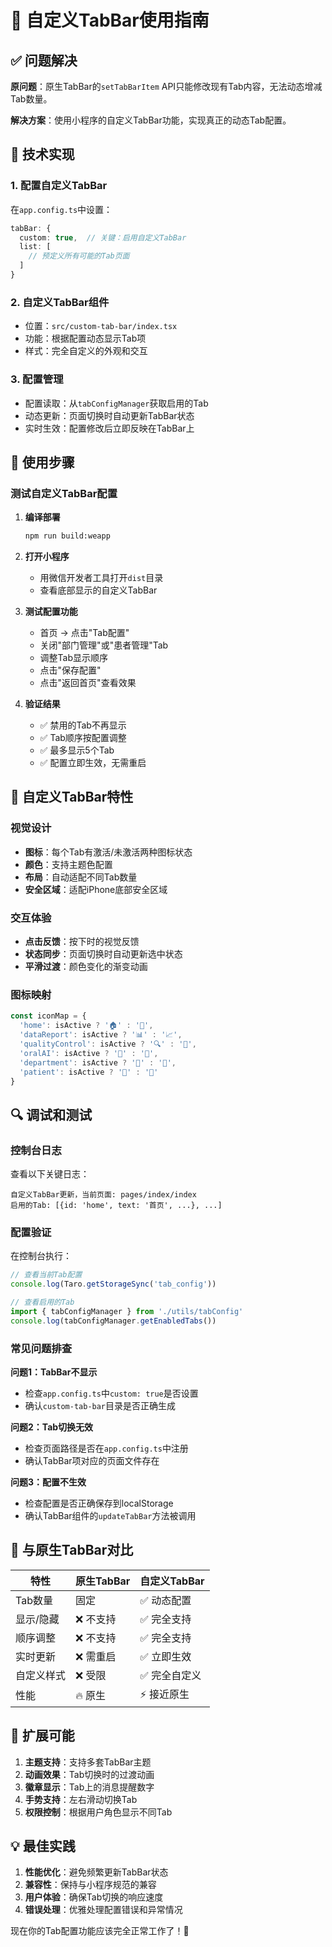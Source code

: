 # 🎯 自定义TabBar使用指南

## ✅ 问题解决

**原问题**：原生TabBar的`setTabBarItem` API只能修改现有Tab内容，无法动态增减Tab数量。

**解决方案**：使用小程序的自定义TabBar功能，实现真正的动态Tab配置。

## 🔧 技术实现

### 1. 配置自定义TabBar
在`app.config.ts`中设置：
```typescript
tabBar: {
  custom: true,  // 关键：启用自定义TabBar
  list: [
    // 预定义所有可能的Tab页面
  ]
}
```

### 2. 自定义TabBar组件
- 位置：`src/custom-tab-bar/index.tsx`
- 功能：根据配置动态显示Tab项
- 样式：完全自定义的外观和交互

### 3. 配置管理
- 配置读取：从`tabConfigManager`获取启用的Tab
- 动态更新：页面切换时自动更新TabBar状态
- 实时生效：配置修改后立即反映在TabBar上

## 🚀 使用步骤

### 测试自定义TabBar配置

1. **编译部署**
   ```bash
   npm run build:weapp
   ```

2. **打开小程序**
   - 用微信开发者工具打开`dist`目录
   - 查看底部显示的自定义TabBar

3. **测试配置功能**
   - 首页 → 点击"Tab配置"
   - 关闭"部门管理"或"患者管理"Tab
   - 调整Tab显示顺序
   - 点击"保存配置"
   - 点击"返回首页"查看效果

4. **验证结果**
   - ✅ 禁用的Tab不再显示
   - ✅ Tab顺序按配置调整
   - ✅ 最多显示5个Tab
   - ✅ 配置立即生效，无需重启

## 🎨 自定义TabBar特性

### 视觉设计
- **图标**：每个Tab有激活/未激活两种图标状态
- **颜色**：支持主题色配置
- **布局**：自动适配不同Tab数量
- **安全区域**：适配iPhone底部安全区域

### 交互体验
- **点击反馈**：按下时的视觉反馈
- **状态同步**：页面切换时自动更新选中状态
- **平滑过渡**：颜色变化的渐变动画

### 图标映射
```typescript
const iconMap = {
  'home': isActive ? '🏠' : '🏡',
  'dataReport': isActive ? '📊' : '📈',
  'qualityControl': isActive ? '🔍' : '🔎',
  'oralAI': isActive ? '🦷' : '🦴',
  'department': isActive ? '🏢' : '🏬',
  'patient': isActive ? '👥' : '👤'
}
```

## 🔍 调试和测试

### 控制台日志
查看以下关键日志：
```
自定义TabBar更新，当前页面: pages/index/index
启用的Tab: [{id: 'home', text: '首页', ...}, ...]
```

### 配置验证
在控制台执行：
```javascript
// 查看当前Tab配置
console.log(Taro.getStorageSync('tab_config'))

// 查看启用的Tab
import { tabConfigManager } from './utils/tabConfig'
console.log(tabConfigManager.getEnabledTabs())
```

### 常见问题排查

**问题1：TabBar不显示**
- 检查`app.config.ts`中`custom: true`是否设置
- 确认`custom-tab-bar`目录是否正确生成

**问题2：Tab切换无效**
- 检查页面路径是否在`app.config.ts`中注册
- 确认TabBar项对应的页面文件存在

**问题3：配置不生效**
- 检查配置是否正确保存到localStorage
- 确认TabBar组件的`updateTabBar`方法被调用

## 📱 与原生TabBar对比

| 特性 | 原生TabBar | 自定义TabBar |
|------|------------|--------------|
| Tab数量 | 固定 | ✅ 动态配置 |
| 显示/隐藏 | ❌ 不支持 | ✅ 完全支持 |
| 顺序调整 | ❌ 不支持 | ✅ 完全支持 |
| 实时更新 | ❌ 需重启 | ✅ 立即生效 |
| 自定义样式 | ❌ 受限 | ✅ 完全自定义 |
| 性能 | 🔥 原生 | ⚡ 接近原生 |

## 🔮 扩展可能

1. **主题支持**：支持多套TabBar主题
2. **动画效果**：Tab切换时的过渡动画
3. **徽章显示**：Tab上的消息提醒数字
4. **手势支持**：左右滑动切换Tab
5. **权限控制**：根据用户角色显示不同Tab

## 💡 最佳实践

1. **性能优化**：避免频繁更新TabBar状态
2. **兼容性**：保持与小程序规范的兼容
3. **用户体验**：确保Tab切换的响应速度
4. **错误处理**：优雅处理配置错误和异常情况

现在你的Tab配置功能应该完全正常工作了！🎉